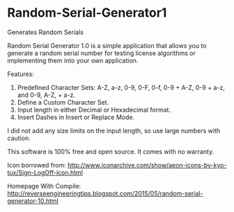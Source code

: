 # Random-Serial-Generator1
Generates Random Serials

Random Serial Generator 1.0 is a simple application that allows you to generate a random serial number for testing license algorithms or implementing them into your own application.

Features:
1. Predefined Character Sets: A-Z, a-z, 0-9, 0-F, 0-f, 0-9 + A-Z, 0-9 + a-z, and 0-9, A-Z, + a-z.
2. Define a Custom Character Set.
3. Input length in either Decimal or Hexadecimal format.
4. Insert Dashes in Insert or Replace Mode.

I did not add any size limits on the input length, so use large numbers with caution. 

This software is 100% free and open source. It comes with no warranty. 

Icon borrowed from: http://www.iconarchive.com/show/aeon-icons-by-kyo-tux/Sign-LogOff-icon.html

Homepage With Compile: http://reverseengineeringtips.blogspot.com/2015/05/random-serial-generator-10.html 
